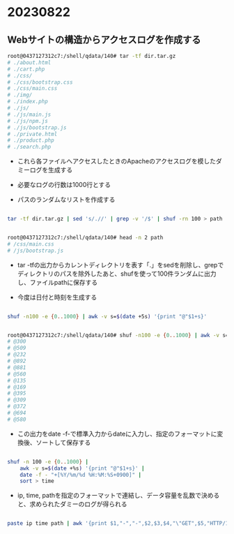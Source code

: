 # 20230822

## Webサイトの構造からアクセスログを作成する

```bash
root@0437127312c7:/shell/qdata/140# tar -tf dir.tar.gz
# ./about.html
# ./cart.php
# ./css/
# ./css/bootstrap.css
# ./css/main.css
# ./img/
# ./index.php
# ./js/
# ./js/main.js
# ./js/npm.js
# ./js/bootstrap.js
# ./private.html
# ./product.php
# ./search.php
```

- これら各ファイルへアクセスしたときのApacheのアクセスログを模したダミーログを生成する
- 必要なログの行数は1000行とする

- パスのランダムなリストを作成する

```bash

tar -tf dir.tar.gz | sed 's/.//' | grep -v '/$' | shuf -rn 100 > path

```

```bash

root@0437127312c7:/shell/qdata/140# head -n 2 path
# /css/main.css
# /js/bootstrap.js

```

- tar -tfの出力からカレントディレクトリを表す「.」をsedを削除し、grepでディレクトリのパスを除外したあと、shufを使って100件ランダムに出力し、ファイルpathに保存する

- 今度は日付と時刻を生成する

```bash

shuf -n100 -e {0..1000} | awk -v s=$(date +5s) '{print "@"$1+s}'

```

```bash

root@0437127312c7:/shell/qdata/140# shuf -n100 -e {0..1000} | awk -v s=$(date +5s) '{print "@"$1+s}'
# @300
# @509
# @232
# @892
# @881
# @560
# @135
# @169
# @395
# @309
# @372
# @694
# @580

```

- この出力をdate -f-で標準入力からdateに入力し、指定のフォーマットに変換後、ソートして保存する

```bash

shuf -n 100 -e {0..1000} | 
    awk -v s=$(date +%s) '{print "@"$1+s}' |
    date -f - "+[%Y/%m/%d %H:%M:%S+0900]" |
    sort > time

```

- ip, time, pathを指定のフォーマットで連結し、データ容量を乱数で決めると、求められたダミーのログが得られる

```bash

paste ip time path | awk '{print $1,"-","-",$2,$3,$4,"\"GET",$5,"HTTP/1.1\"",200,int(rand()*1000)}'
```
